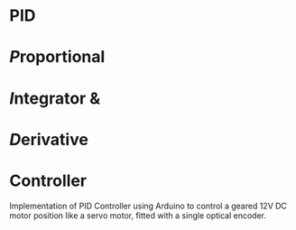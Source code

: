 # PID 

# *P*roportional 
# *I*ntegrator &
# *D*erivative 

# Controller

Implementation of PID Controller using Arduino to control a geared 12V DC motor position like a servo motor, 
fitted with a single optical encoder.

